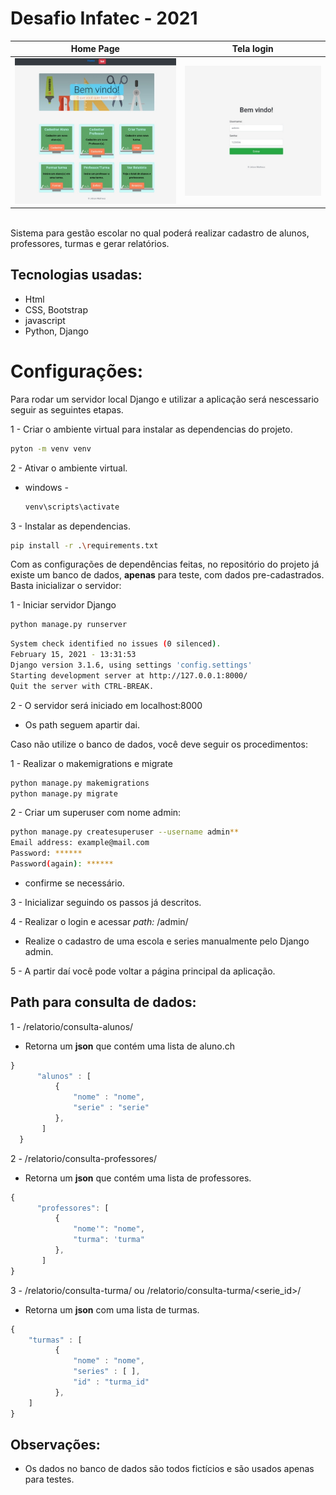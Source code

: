 # Desafio Infatec - 2021
Home Page | Tela login
--------- | -----------
<img src="print.jpg"> | <img src="print2.jpg">

<br>
Sistema para gestão escolar no qual poderá realizar
cadastro de alunos, professores, turmas e gerar relatórios.

## Tecnologias usadas:
* Html
* CSS, Bootstrap
* javascript
* Python, Django


# Configurações:

Para rodar um servidor local Django e utilizar a aplicação será nescessario seguir as seguintes etapas.

1 - Criar o ambiente virtual para instalar as dependencias do projeto.
  ```sh
  pyton -m venv venv
  ```

2 - Ativar o ambiente virtual.
- windows -
  ```sh
  venv\scripts\activate
  ```

3 - Instalar as dependencias.
  ```sh
  pip install -r .\requirements.txt
  ```

Com as configurações de dependências feitas, no repositório do projeto
já existe um banco de dados, **apenas** para teste, com dados pre-cadastrados. 
Basta inicializar o servidor:

1 - Iniciar servidor Django
  ```sh
  python manage.py runserver
  ```
  ```sh
  System check identified no issues (0 silenced).
  February 15, 2021 - 13:31:53
  Django version 3.1.6, using settings 'config.settings'
  Starting development server at http://127.0.0.1:8000/
  Quit the server with CTRL-BREAK.
  ```

2 - O servidor será iniciado em localhost:8000
- Os path seguem apartir dai.

Caso não utilize o banco de dados, você deve seguir os procedimentos:

1 - Realizar o makemigrations e migrate
  ```sh
  python manage.py makemigrations
  python manage.py migrate
  ```

2 - Criar um superuser com nome admin:
  ```sh
  python manage.py createsuperuser --username admin**
  Email address: example@mail.com
  Password: ******
  Password(again): ******
  ```
  - confirme se necessário.

3 - Inicializar seguindo os passos já descritos.

4 - Realizar o login e acessar *path:* /admin/
- Realize o cadastro de uma escola e series manualmente pelo Django admin.

5 - A partir daí você pode voltar a página principal da aplicação.

## Path para consulta de dados:
1 - /relatorio/consulta-alunos/
  - Retorna um **json** que contém uma lista de aluno.ch
  ```js
  }
      "alunos" : [
          {
              "nome" : "nome", 
              "serie" : "serie"
          }, 
       ]
    }
  ```

2 - /relatorio/consulta-professores/
  - Retorna um **json** que contém uma lista de professores.
  ```js
  {
      "professores": [
          {
              "nome'": "nome", 
              "turma": 'turma"
          }, 
       ]
  }
  ```

3 - /relatorio/consulta-turma/ ou /relatorio/consulta-turma/<serie_id>/
  - Retorna um **json** com uma lista de turmas.
  ```js
  {
      "turmas" : [
          {
              "nome" : "nome",
              "series" : [ ],
              "id" : "turma_id"
          },
      ]
  }
  ```

## Observações:
* Os dados no banco de dados são todos fictícios e são usados
apenas para testes.


